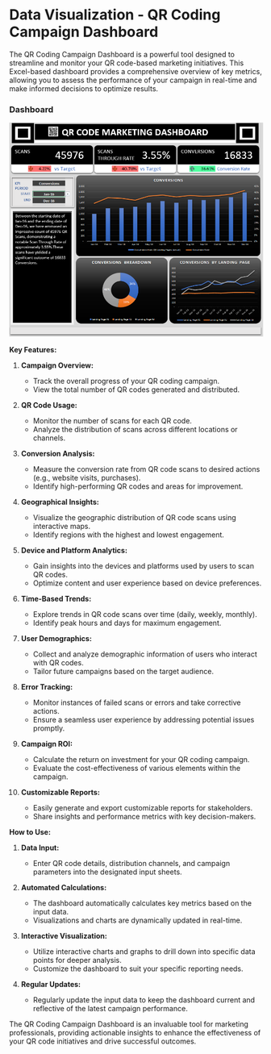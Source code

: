 # Data Visualization - QR Coding Campaign Dashboard

The QR Coding Campaign Dashboard is a powerful tool designed to streamline and monitor your QR code-based marketing initiatives. This Excel-based dashboard provides a comprehensive overview of key metrics, allowing you to assess the performance of your campaign in real-time and make informed decisions to optimize results.

### Dashboard
![alt text](Dashboard.png)

**Key Features:**

1. **Campaign Overview:**
   - Track the overall progress of your QR coding campaign.
   - View the total number of QR codes generated and distributed.

2. **QR Code Usage:**
   - Monitor the number of scans for each QR code.
   - Analyze the distribution of scans across different locations or channels.

3. **Conversion Analysis:**
   - Measure the conversion rate from QR code scans to desired actions (e.g., website visits, purchases).
   - Identify high-performing QR codes and areas for improvement.

4. **Geographical Insights:**
   - Visualize the geographic distribution of QR code scans using interactive maps.
   - Identify regions with the highest and lowest engagement.

5. **Device and Platform Analytics:**
   - Gain insights into the devices and platforms used by users to scan QR codes.
   - Optimize content and user experience based on device preferences.

6. **Time-Based Trends:**
   - Explore trends in QR code scans over time (daily, weekly, monthly).
   - Identify peak hours and days for maximum engagement.

7. **User Demographics:**
   - Collect and analyze demographic information of users who interact with QR codes.
   - Tailor future campaigns based on the target audience.

8. **Error Tracking:**
   - Monitor instances of failed scans or errors and take corrective actions.
   - Ensure a seamless user experience by addressing potential issues promptly.

9. **Campaign ROI:**
   - Calculate the return on investment for your QR coding campaign.
   - Evaluate the cost-effectiveness of various elements within the campaign.

10. **Customizable Reports:**
    - Easily generate and export customizable reports for stakeholders.
    - Share insights and performance metrics with key decision-makers.

**How to Use:**

1. **Data Input:**
   - Enter QR code details, distribution channels, and campaign parameters into the designated input sheets.

2. **Automated Calculations:**
   - The dashboard automatically calculates key metrics based on the input data.
   - Visualizations and charts are dynamically updated in real-time.

3. **Interactive Visualization:**
   - Utilize interactive charts and graphs to drill down into specific data points for deeper analysis.
   - Customize the dashboard to suit your specific reporting needs.

4. **Regular Updates:**
   - Regularly update the input data to keep the dashboard current and reflective of the latest campaign performance.

The QR Coding Campaign Dashboard is an invaluable tool for marketing professionals, providing actionable insights to enhance the effectiveness of your QR code initiatives and drive successful outcomes.

